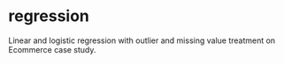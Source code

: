 # regression
Linear and logistic regression with outlier and missing value treatment on Ecommerce case study.
